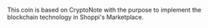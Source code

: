 This coin is based on CryptoNote with the purpose to implement the blockchain technology in Shoppi's Marketplace.
